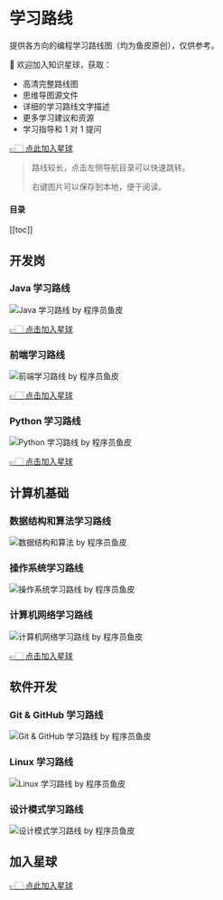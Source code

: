 # 学习路线

提供各方向的编程学习路线图（均为鱼皮原创），仅供参考。

💎 欢迎加入知识星球，获取：

- 高清完整路线图
- 思维导图源文件
- 详细的学习路线文字描述
- 更多学习建议和资源
- 学习指导和 1 对 1 提问



[👉🏻 点此加入星球](/加入星球.md)

> 路线较长，点击左侧导航目录可以快速跳转。
> 
> 右键图片可以保存到本地，便于阅读。



#### 目录

[[toc]]



## 开发岗

### Java 学习路线

![Java 学习路线 by 程序员鱼皮](https://xingqiu-tuchuang-1256524210.cos.ap-shanghai.myqcloud.com/1/Java%20%E5%AD%A6%E4%B9%A0%E8%B7%AF%E7%BA%BF%20by%20%E7%A8%8B%E5%BA%8F%E5%91%98%E9%B1%BC%E7%9A%AE.png)

[👉🏻 点击加入星球](/加入星球.md)



### 前端学习路线

![前端学习路线 by 程序员鱼皮](https://xingqiu-tuchuang-1256524210.cos.ap-shanghai.myqcloud.com/1/%E5%89%8D%E7%AB%AF%E5%AD%A6%E4%B9%A0%E8%B7%AF%E7%BA%BF%20by%20%E7%A8%8B%E5%BA%8F%E5%91%98%E9%B1%BC%E7%9A%AE.png)



[👉🏻 点击加入星球](/加入星球.md)



### Python 学习路线

![Python 学习路线 by 程序员鱼皮](https://xingqiu-tuchuang-1256524210.cos.ap-shanghai.myqcloud.com/1/Python%20%E5%AD%A6%E4%B9%A0%E8%B7%AF%E7%BA%BF%20by%20%E7%A8%8B%E5%BA%8F%E5%91%98%E9%B1%BC%E7%9A%AE.png)



[👉🏻 点击加入星球](/加入星球.md)



## 计算机基础

### 数据结构和算法学习路线

![数据结构和算法 by 程序员鱼皮](https://xingqiu-tuchuang-1256524210.cos.ap-shanghai.myqcloud.com/1/%E6%95%B0%E6%8D%AE%E7%BB%93%E6%9E%84%E5%92%8C%E7%AE%97%E6%B3%95%20by%20%E7%A8%8B%E5%BA%8F%E5%91%98%E9%B1%BC%E7%9A%AE.png)



### 操作系统学习路线

![操作系统学习路线 by 程序员鱼皮](https://xingqiu-tuchuang-1256524210.cos.ap-shanghai.myqcloud.com/1/%E6%93%8D%E4%BD%9C%E7%B3%BB%E7%BB%9F%E5%AD%A6%E4%B9%A0%E8%B7%AF%E7%BA%BF%20by%20%E7%A8%8B%E5%BA%8F%E5%91%98%E9%B1%BC%E7%9A%AE.png)



### 计算机网络学习路线

![计算机网络学习路线 by 程序员鱼皮](https://xingqiu-tuchuang-1256524210.cos.ap-shanghai.myqcloud.com/1/%E8%AE%A1%E7%AE%97%E6%9C%BA%E7%BD%91%E7%BB%9C%E5%AD%A6%E4%B9%A0%E8%B7%AF%E7%BA%BF%20by%20%E7%A8%8B%E5%BA%8F%E5%91%98%E9%B1%BC%E7%9A%AE.png)



[👉🏻 点击加入星球](/加入星球.md)



## 软件开发

### Git & GitHub 学习路线

![Git & GitHub 学习路线 by 程序员鱼皮](https://xingqiu-tuchuang-1256524210.cos.ap-shanghai.myqcloud.com/1/Git%20&%20GitHub%20%E5%AD%A6%E4%B9%A0%E8%B7%AF%E7%BA%BF%20by%20%E7%A8%8B%E5%BA%8F%E5%91%98%E9%B1%BC%E7%9A%AE.png)



### Linux 学习路线

![Linux 学习路线 by 程序员鱼皮](https://xingqiu-tuchuang-1256524210.cos.ap-shanghai.myqcloud.com/1/Linux%20%E5%AD%A6%E4%B9%A0%E8%B7%AF%E7%BA%BF%20by%20%E7%A8%8B%E5%BA%8F%E5%91%98%E9%B1%BC%E7%9A%AE.png)



### 设计模式学习路线

![设计模式学习路线 by 程序员鱼皮](https://xingqiu-tuchuang-1256524210.cos.ap-shanghai.myqcloud.com/1/%E8%AE%BE%E8%AE%A1%E6%A8%A1%E5%BC%8F%E5%AD%A6%E4%B9%A0%E8%B7%AF%E7%BA%BF%20by%20%E7%A8%8B%E5%BA%8F%E5%91%98%E9%B1%BC%E7%9A%AE.png)



## 加入星球

[👉🏻 点此加入星球](/加入星球.md)
